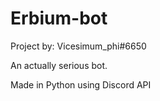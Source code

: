 # Erbium-bot
Project by: Vicesimum_phi#6650

An actually serious bot. 

Made in Python using Discord API
